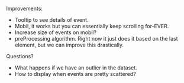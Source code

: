 Improvements:


- Tooltip to see details of event.
- Mobil, it works but you can essentially keep scrolling for-EVER.
- Increase size of events on mobil?
- preProcessing algorithm. Right now it just does it based on the last element, but we can improve this drastically.



Questions?
- What happens if we have an outlier in the dataset.
- How to display when events are pretty scattered?

